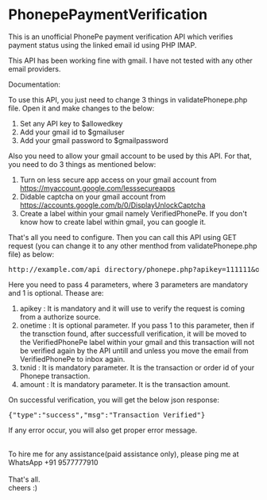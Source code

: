 # PhonepePaymentVerification
This is an unofficial PhonePe payment verification API which verifies payment status using the linked email id using PHP IMAP.

This API has been working fine with gmail. I have not tested with any other email providers.

Documentation:

To use this API, you just need to change 3 things in validatePhonepe.php file. Open it and make changes to the below:

1. Set any API key to $allowedkey
2. Add your gmail id to $gmailuser
3. Add your gmail password to $gmailpassword

Also you need to allow your gmail account to be used by this API. For that, you need to do 3 things as mentioned below:

1. Turn on less secure app access on your gmail account from https://myaccount.google.com/lesssecureapps
2. Didable captcha on your gmail account from https://accounts.google.com/b/0/DisplayUnlockCaptcha
3. Create a label within your gmail namely VerifiedPhonePe. If you don't know how to create label within gmail, you can google it.

That's all you need to configure. Then you can call this API using GET request (you can change it to any other menthod from validatePhonepe.php file) as below:
<pre>
http://example.com/api_directory/phonepe.php?apikey=111111&onetime=0&txnid=202101092123480099&amount=1402
</pre>
Here you need to pass 4 parameters, where 3 parameters are mandatory and 1 is optional.
Thease are:
1. apikey : It is mandatory and it will use to verify the request is coming from a authorize source.
2. onetime : It is optional parameter. If you pass 1 to this parameter, then if the transction found, after successfull verification, it will be moved to the VerifiedPhonePe label within your gmail and this transaction will not be verified again by the API untill and unless you move the email from VerifiedPhonePe to inbox again.
3. txnid : It is mandatory parameter. It is the transaction or order id of your Phonepe transaction.
4. amount : It is mandatory parameter. It is the transaction amount.

On successful verification, you will get the below json response:
<br>
<pre>{"type":"success","msg":"Transaction Verified"}</pre>
If any error occur, you will also get proper error message.

<br>
To hire me for any assistance(paid assistance only), please ping me at WhatsApp +91 9577777910
<br><br>
That's all.<br>
cheers :)
